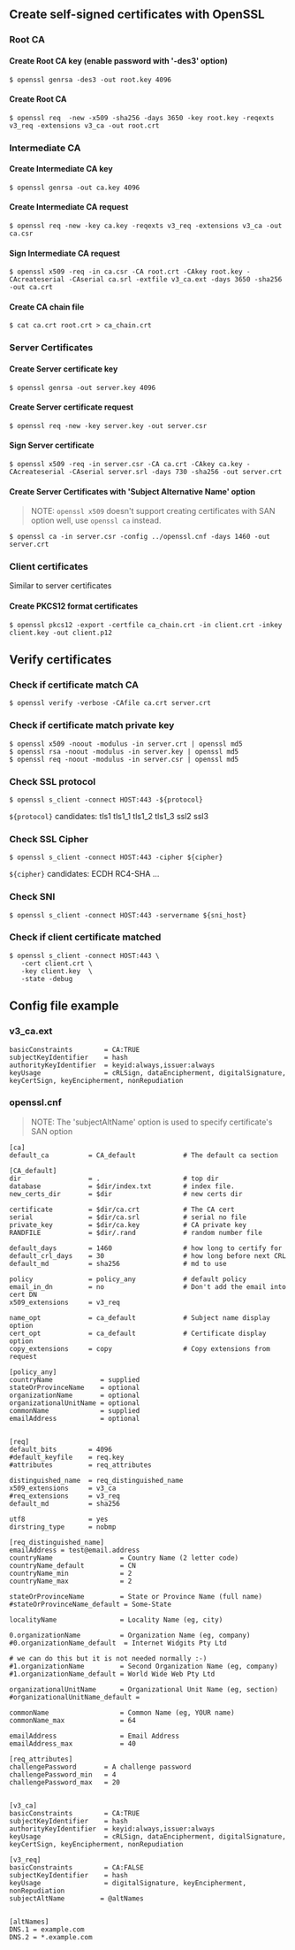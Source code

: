 ## Create self-signed certificates with OpenSSL

### Root CA

#### Create Root CA key (enable password with '-des3' option)

    $ openssl genrsa -des3 -out root.key 4096


#### Create Root CA

    $ openssl req  -new -x509 -sha256 -days 3650 -key root.key -reqexts v3_req -extensions v3_ca -out root.crt


### Intermediate CA

#### Create Intermediate CA key

    $ openssl genrsa -out ca.key 4096


#### Create Intermediate CA request

    $ openssl req -new -key ca.key -reqexts v3_req -extensions v3_ca -out ca.csr


#### Sign Intermediate CA request

    $ openssl x509 -req -in ca.csr -CA root.crt -CAkey root.key -CAcreateserial -CAserial ca.srl -extfile v3_ca.ext -days 3650 -sha256 -out ca.crt


#### Create CA chain file

    $ cat ca.crt root.crt > ca_chain.crt


### Server Certificates

#### Create Server certificate key

    $ openssl genrsa -out server.key 4096


#### Create Server certificate request

    $ openssl req -new -key server.key -out server.csr


#### Sign Server certificate

    $ openssl x509 -req -in server.csr -CA ca.crt -CAkey ca.key -CAcreateserial -CAserial server.srl -days 730 -sha256 -out server.crt


#### Create Server Certificates with 'Subject Alternative Name' option

> NOTE: `openssl x509` doesn't support creating certificates with SAN option well,
>       use `openssl ca` instead.

    $ openssl ca -in server.csr -config ../openssl.cnf -days 1460 -out server.crt


### Client certificates

Similar to server certificates


#### Create PKCS12 format certificates

    $ openssl pkcs12 -export -certfile ca_chain.crt -in client.crt -inkey client.key -out client.p12


## Verify certificates

### Check if certificate match CA

    $ openssl verify -verbose -CAfile ca.crt server.crt

### Check if certificate match private key

    $ openssl x509 -noout -modulus -in server.crt | openssl md5
    $ openssl rsa -noout -modulus -in server.key | openssl md5
    $ openssl req -noout -modulus -in server.csr | openssl md5

### Check SSL protocol

    $ openssl s_client -connect HOST:443 -${protocol}

`${protocol}` candidates: tls1 tls1_1 tls1_2 tls1_3 ssl2 ssl3

### Check SSL Cipher

    $ openssl s_client -connect HOST:443 -cipher ${cipher}

`${cipher}` candidates: ECDH RC4-SHA ...

### Check SNI

    $ openssl s_client -connect HOST:443 -servername ${sni_host}

### Check if client certificate matched

    $ openssl s_client -connect HOST:443 \
       -cert client.crt \
       -key client.key  \
       -state -debug


## Config file example

### v3_ca.ext

    basicConstraints        = CA:TRUE
    subjectKeyIdentifier    = hash
    authorityKeyIdentifier  = keyid:always,issuer:always
    keyUsage                = cRLSign, dataEncipherment, digitalSignature, keyCertSign, keyEncipherment, nonRepudiation


### openssl.cnf

> NOTE: The 'subjectAltName' option is used to specify certificate's SAN option

    [ca]
    default_ca          = CA_default            # The default ca section

    [CA_default]
    dir                 = .                     # top dir
    database            = $dir/index.txt        # index file.
    new_certs_dir       = $dir                  # new certs dir

    certificate         = $dir/ca.crt           # The CA cert
    serial              = $dir/ca.srl           # serial no file
    private_key         = $dir/ca.key           # CA private key
    RANDFILE            = $dir/.rand            # random number file

    default_days        = 1460                  # how long to certify for
    default_crl_days    = 30                    # how long before next CRL
    default_md          = sha256                # md to use

    policy              = policy_any            # default policy
    email_in_dn         = no                    # Don't add the email into cert DN
    x509_extensions     = v3_req

    name_opt            = ca_default            # Subject name display option
    cert_opt            = ca_default            # Certificate display option
    copy_extensions     = copy                  # Copy extensions from request

    [policy_any]
    countryName            = supplied
    stateOrProvinceName    = optional
    organizationName       = optional
    organizationalUnitName = optional
    commonName             = supplied
    emailAddress           = optional


    [req]
    default_bits        = 4096
    #default_keyfile    = req.key
    #attributes         = req_attributes

    distinguished_name  = req_distinguished_name
    x509_extensions     = v3_ca
    #req_extensions     = v3_req
    default_md          = sha256

    utf8                = yes
    dirstring_type      = nobmp

    [req_distinguished_name]
    emailAddress = test@email.address
    countryName                 = Country Name (2 letter code)
    countryName_default         = CN
    countryName_min             = 2
    countryName_max             = 2

    stateOrProvinceName         = State or Province Name (full name)
    #stateOrProvinceName_default = Some-State

    localityName                = Locality Name (eg, city)

    0.organizationName          = Organization Name (eg, company)
    #0.organizationName_default  = Internet Widgits Pty Ltd

    # we can do this but it is not needed normally :-)
    #1.organizationName         = Second Organization Name (eg, company)
    #1.organizationName_default = World Wide Web Pty Ltd

    organizationalUnitName      = Organizational Unit Name (eg, section)
    #organizationalUnitName_default =

    commonName                  = Common Name (eg, YOUR name)
    commonName_max              = 64

    emailAddress                = Email Address
    emailAddress_max            = 40

    [req_attributes]
    challengePassword       = A challenge password
    challengePassword_min   = 4
    challengePassword_max   = 20


    [v3_ca]
    basicConstraints        = CA:TRUE
    subjectKeyIdentifier    = hash
    authorityKeyIdentifier  = keyid:always,issuer:always
    keyUsage                = cRLSign, dataEncipherment, digitalSignature, keyCertSign, keyEncipherment, nonRepudiation

    [v3_req]
    basicConstraints        = CA:FALSE
    subjectKeyIdentifier    = hash
    keyUsage                = digitalSignature, keyEncipherment, nonRepudiation
    subjectAltName         = @altNames


    [altNames]
    DNS.1 = example.com
    DNS.2 = *.example.com
